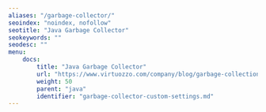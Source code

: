 ```yaml
---
aliases: "/garbage-collector/"
seoindex: "noindex, nofollow"
seotitle: "Java Garbage Collector"
seokeywords: ""
seodesc: ""
menu: 
    docs:
        title: "Java Garbage Collector"
        url: "https://www.virtuozzo.com/company/blog/garbage-collection/"
        weight: 50
        parent: "java"
        identifier: "garbage-collector-custom-settings.md"
---
```

